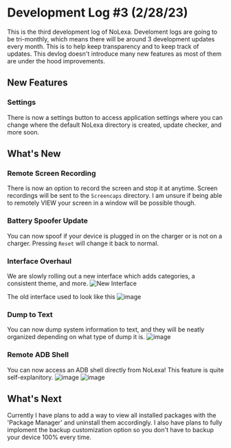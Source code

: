 # Development Log #3 (2/28/23)
This is the third development log of NoLexa. Develoment logs are going to be tri-monthly, which means there will be around 3 development updates every month. This is to help keep transparency and to keep track of updates. This devlog doesn't introduce many new features as most of them are under the hood improvements.


## New Features

### Settings
There is now a settings button to access application settings where you can change where the default NoLexa directory is created, update checker, and more soon.


## What's New

### Remote Screen Recording
There is now an option to record the screen and stop it at anytime. Screen recordings will be sent to the ``Screencaps`` directory. I am unsure if being able to remotely VIEW your screen in a window will be possible though.

### Battery Spoofer Update
You can now spoof if your device is plugged in on the charger or is not on a charger. Pressing ``Reset`` will change it back to normal.


### Interface Overhaul
We are slowly rolling out a new interface which adds categories, a consistent theme, and more.
![New Interface](https://user-images.githubusercontent.com/53088136/221969402-8f3b6e49-1b4b-4eb1-827b-26bf4178929e.png)

The old interface used to look like this 
![image](https://user-images.githubusercontent.com/53088136/221970486-305a1edf-81af-46bc-9745-a7518620f735.png)


### Dump to Text
You can now dump system information to text, and they will be neatly organized depending on what type of dump it is.
![image](https://user-images.githubusercontent.com/53088136/221969096-f0d050bc-e9f1-4591-99e9-7499135caf8c.png)


### Remote ADB Shell
You can now access an ADB shell directly from NoLexa! This feature is quite self-explanitory.
![image](https://user-images.githubusercontent.com/53088136/221971605-9818f986-ac4b-499e-abae-0393e6f6f73c.png)
![image](https://user-images.githubusercontent.com/53088136/221973675-7d289f99-e575-480d-9423-600141081415.png)



## What's Next
Currently I have plans to add a way to view all installed packages with the 'Package Manager' and uninstall them accordingly. I also have plans to fully imploment the backup customization option so you don't have to backup your device 100% every time.

